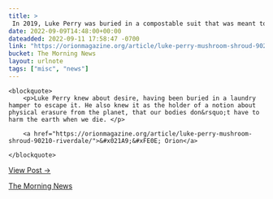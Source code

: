 ```yaml
---
title: > 
 In 2019, Luke Perry was buried in a compostable suit that was meant to grow mushrooms to feast on his corpse. They did not.
date: 2022-09-09T14:48:00+00:00
dateadded: 2022-09-11 17:58:47 -0700
link: "https://orionmagazine.org/article/luke-perry-mushroom-shroud-90210-riverdale/"
bucket: The Morning News
layout: urlnote
tags: ["misc", "news"]
--- 
```




  
    
  

  
    <blockquote>
        <p>Luke Perry knew about desire, having been buried in a laundry hamper to escape it. He also knew it as the holder of a notion about physical erasure from the planet, that our bodies don&rsquo;t have to harm the earth when we die. </p>
        
        <a href="https://orionmagazine.org/article/luke-perry-mushroom-shroud-90210-riverdale/">&#x021A9;&#xFE0E; Orion</a>
        
    </blockquote>
  
  <p><a href="https://themorningnews.org/p/the-mushrooms-meant-to-eat-luke-perry">View Post &rarr;</a></p>



 <!-- end excerpt --> 
<div class='bucket'><a class='internal-link' href='/buckets/the-morning-news'>The Morning News</a></div> 
